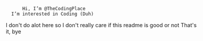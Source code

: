           Hi, I’m @TheCodingPlace
      I’m interested in Coding (Duh)
I don't do alot here so I don't really care if this readme is good or not
That's it, bye

